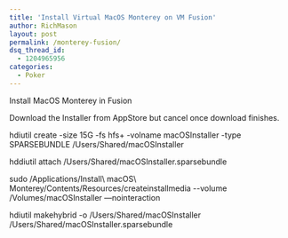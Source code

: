```yaml
---
title: 'Install Virtual MacOS Monterey on VM Fusion'
author: RichMason
layout: post
permalink: /monterey-fusion/
dsq_thread_id:
  - 1204965956
categories:
  - Poker
---
```

Install MacOS Monterey in Fusion

Download the Installer from AppStore but cancel once download finishes.

hdiutil create -size 15G -fs hfs+ -volname macOSInstaller -type SPARSEBUNDLE /Users/Shared/macOSInstaller

hddiutil attach /Users/Shared/macOSInstaller.sparsebundle

sudo /Applications/Install\ macOS\ Monterey/Contents/Resources/createinstallmedia --volume /Volumes/macOSInstaller —nointeraction

hdiutil makehybrid -o /Users/Shared/macOSInstaller /Users/Shared/macOSInstaller.sparsebundle
